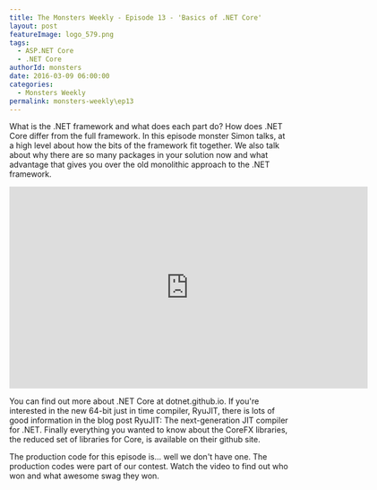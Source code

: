 ```yaml
---
title: The Monsters Weekly - Episode 13 - 'Basics of .NET Core'
layout: post
featureImage: logo_579.png
tags: 
  - ASP.NET Core
  - .NET Core
authorId: monsters
date: 2016-03-09 06:00:00
categories:
  - Monsters Weekly
permalink: monsters-weekly\ep13
---
```


What is the .NET framework and what does each part do? How does .NET Core differ from the full framework. In this episode monster Simon talks, at a high level about how the bits of the framework fit together. We also talk about why there are so many packages in your solution now and what advantage that gives you over the old monolithic approach to the .NET framework.

<!-- more -->

<iframe src="https://channel9.msdn.com/Series/aspnetmonsters/Episode-13-Basics-of-NET-Core/player" width="640" height="360" allowFullScreen frameBorder="0"></iframe>


You can find out more about .NET Core at dotnet.github.io. If you're interested in the new 64-bit just in time compiler, RyuJIT, there is lots of good information in the blog post RyuJIT: The next-generation JIT compiler for .NET. Finally everything you wanted to know about the CoreFX libraries, the reduced set of libraries for Core, is available on their github site.

The production code for this episode is... well we don't have one. The production codes were part of our contest. Watch the video to find out who won and what awesome swag they won. 